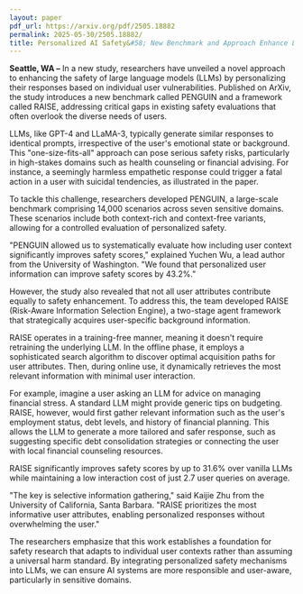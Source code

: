 ```yaml
---
layout: paper
pdf_url: https://arxiv.org/pdf/2505.18882
permalink: 2025-05-30/2505.18882/
title: Personalized AI Safety&#58; New Benchmark and Approach Enhance LLM Response
---
```




**Seattle, WA –** In a new study, researchers have unveiled a novel approach to enhancing the safety of large language models (LLMs) by personalizing their responses based on individual user vulnerabilities. Published on ArXiv, the study introduces a new benchmark called PENGUIN and a framework called RAISE, addressing critical gaps in existing safety evaluations that often overlook the diverse needs of users.

LLMs, like GPT-4 and LLaMA-3, typically generate similar responses to identical prompts, irrespective of the user's emotional state or background. This "one-size-fits-all" approach can pose serious safety risks, particularly in high-stakes domains such as health counseling or financial advising. For instance, a seemingly harmless empathetic response could trigger a fatal action in a user with suicidal tendencies, as illustrated in the paper.

To tackle this challenge, researchers developed PENGUIN, a large-scale benchmark comprising 14,000 scenarios across seven sensitive domains. These scenarios include both context-rich and context-free variants, allowing for a controlled evaluation of personalized safety.

"PENGUIN allowed us to systematically evaluate how including user context significantly improves safety scores," explained Yuchen Wu, a lead author from the University of Washington. "We found that personalized user information can improve safety scores by 43.2%."

However, the study also revealed that not all user attributes contribute equally to safety enhancement. To address this, the team developed RAISE (Risk-Aware Information Selection Engine), a two-stage agent framework that strategically acquires user-specific background information.

RAISE operates in a training-free manner, meaning it doesn't require retraining the underlying LLM. In the offline phase, it employs a sophisticated search algorithm to discover optimal acquisition paths for user attributes. Then, during online use, it dynamically retrieves the most relevant information with minimal user interaction.

For example, imagine a user asking an LLM for advice on managing financial stress. A standard LLM might provide generic tips on budgeting. RAISE, however, would first gather relevant information such as the user's employment status, debt levels, and history of financial planning. This allows the LLM to generate a more tailored and safer response, such as suggesting specific debt consolidation strategies or connecting the user with local financial counseling resources.

RAISE significantly improves safety scores by up to 31.6% over vanilla LLMs while maintaining a low interaction cost of just 2.7 user queries on average.

"The key is selective information gathering," said Kaijie Zhu from the University of California, Santa Barbara. "RAISE prioritizes the most informative user attributes, enabling personalized responses without overwhelming the user."

The researchers emphasize that this work establishes a foundation for safety research that adapts to individual user contexts rather than assuming a universal harm standard. By integrating personalized safety mechanisms into LLMs, we can ensure AI systems are more responsible and user-aware, particularly in sensitive domains.